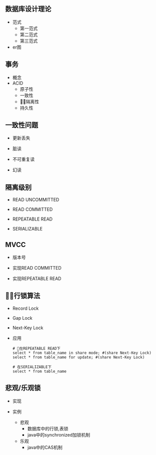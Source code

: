 ## 数据库设计理论
- 范式  
    - 第一范式  
    - 第二范式  
    - 第三范式  
- er图  

## 事务  
- 概念
- ACID  
    - 原子性  
    - 一致性  
    - 隔离性   
    - 持久性  

## 一致性问题  
- 更新丢失  

- 脏读  

- 不可重复读    

- 幻读  


## 隔离级别  
- READ UNCOMMITTED   

- READ COMMITTED   

- REPEATABLE READ  
 
- SERIALIZABLE  

## MVCC
- 版本号  

- 实现READ COMMITTED  

- 实现REPEATABLE READ  

## 行锁算法
- Record Lock  

- Gap Lock  

- Next-Key Lock  

- 应用  
    ```
    # 在REPEATABLE READ下
    select * from table_name in share mode; #(share Next-Key Lock)  
    select * from table_name for update; #(share Next-Key Lock)  

    # 在SERIALIZABLE下  
    select * from table_name  
    ```

## 悲观/乐观锁  
- 实现  

- 实例  
    - 悲观   
        - 数据库中的行锁,表锁  
        - java中的synchronized加锁机制
    - 乐观  
        - java中的CAS机制  